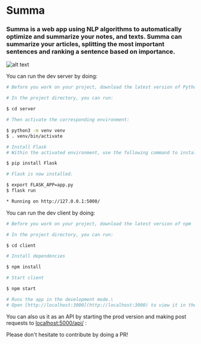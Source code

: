 # Summa

### Summa is a web app using NLP algorithms to automatically optimize and summarize your notes, and texts. Summa can summarize your articles, splitting the most important sentences and ranking a sentence based on importance.


![alt text](https://storage.googleapis.com/saasify-uploads-prod/ac31f12d58f9a5a894f83b2c800db04db26cd009.svg)

<!-- <br>
<p align="center">
<img src="/docs/images/logo.svg" height="100">
</p>
<br> -->

You can run the dev server by doing:

````bash
# Before you work on your project, download the latest version of Python

# In the project directory, you can run:

$ cd server

# Then activate the corresponding environment:

$ python3 -m venv venv
$ . venv/bin/activate

# Install Flask
# Within the activated environment, use the following command to install Flask:

$ pip install Flask

# Flask is now installed.

$ export FLASK_APP=app.py
$ flask run

* Running on http://127.0.0.1:5000/
````

You can run the dev client by doing:

````bash
# Before you work on your project, download the latest version of npm

# In the project directory, you can run:

$ cd client

# Install dependencies

$ npm install

# Start client

$ npm start

# Runs the app in the development mode.\
# Open [http://localhost:3000](http://localhost:3000) to view it in the browser.

````

You can also us it as an API by starting the prod version and making post requests to [localhost:5000/api/](localhost:5000/api/) :

Please don't hesitate to contribute by doing a PR!
